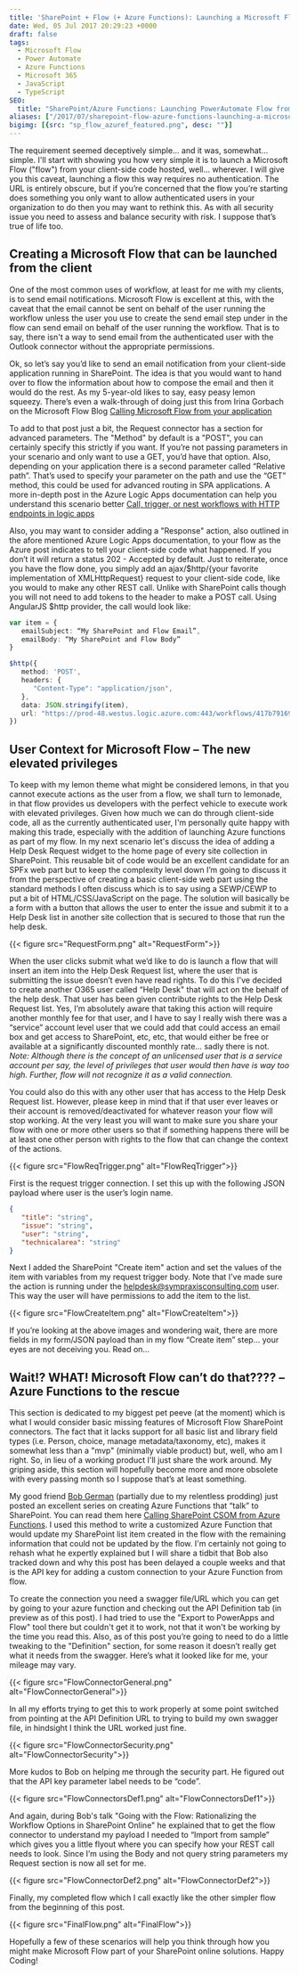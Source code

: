 ```yaml
---
title: 'SharePoint + Flow (+ Azure Functions): Launching a Microsoft Flow from Client-Side Code'
date: Wed, 05 Jul 2017 20:29:23 +0000
draft: false
tags: 
  - Microsoft Flow
  - Power Automate
  - Azure Functions
  - Microsoft 365
  - JavaScript
  - TypeScript
SEO:
  title: "SharePoint/Azure Functions: Launching PowerAutomate Flow from code"
aliases: ["/2017/07/sharepoint-flow-azure-functions-launching-a-microsoft-flow-from-client-side-code/"]
bigimg: [{src: "sp_flow_azuref_featured.png", desc: ""}]
---
```


The requirement seemed deceptively simple… and it was, somewhat… simple. I'll start with showing you how very simple it is to launch a Microsoft Flow ("flow") from your client-side code hosted, well… wherever. I will give you this caveat, launching a flow this way requires no authentication. The URL is entirely obscure, but if you’re concerned that the flow you’re starting does something you only want to allow authenticated users in your organization to do then you may want to rethink this. As with all security issue you need to assess and balance security with risk. I suppose that’s true of life too.

## Creating a Microsoft Flow that can be launched from the client

One of the most common uses of workflow, at least for me with my clients, is to send email notifications. Microsoft Flow is excellent at this, with the caveat that the email cannot be sent on behalf of the user running the workflow unless the user you use to create the send email step under in the flow can send email on behalf of the user running the workflow. That is to say, there isn't a way to send email from the authenticated user with the Outlook connector without the appropriate permissions.

Ok, so let’s say you’d like to send an email notification from your client-side application running in SharePoint. The idea is that you would want to hand over to flow the information about how to compose the email and then it would do the rest. As my 5-year-old likes to say, easy peasy lemon squeezy. There’s even a walk-through of doing just this from Irina Gorbach on the Microsoft Flow Blog [Calling Microsoft Flow from your application](https://flow.microsoft.com/en-us/blog/call-flow-restapi/)

To add to that post just a bit, the Request connector has a section for advanced parameters. The "Method" by default is a "POST", you can certainly specify this strictly if you want. If you’re not passing parameters in your scenario and only want to use a GET, you’d have that option. Also, depending on your application there is a second parameter called “Relative path”. That’s used to specify your parameter on the path and use the “GET” method, this could be used for advanced routing in SPA applications. A more in-depth post in the Azure Logic Apps documentation can help you understand this scenario better [Call, trigger, or nest workflows with HTTP endpoints in logic apps](https://learn.microsoft.com/en-us/azure/logic-apps/logic-apps-http-endpoint)

Also, you may want to consider adding a "Response" action, also outlined in the afore mentioned Azure Logic Apps documentation, to your flow as the Azure post indicates to tell your client-side code what happened. If you don’t it will return a status 202 - Accepted by default. Just to reiterate, once you have the flow done, you simply add an ajax/$http/{your favorite implementation of XMLHttpRequest} request to your client-side code, like you would to make any other REST call. Unlike with SharePoint calls though you will not need to add tokens to the header to make a POST call. Using AngularJS $http provider, the call would look like:

```typescript
var item = {
   emailSubject: “My SharePoint and Flow Email”,
   emailBody: “My SharePoint and Flow Body”
}

$http({
   method: 'POST',
   headers: {
      "Content-Type": "application/json",
   },
   data: JSON.stringify(item),
   url: "https://prod-48.westus.logic.azure.com:443/workflows/417b791699a24bb99d70a29b91ad7998/triggers/manual/paths/invoke?api-version=2016-06-01&sp=%2Ftriggers%2Fmanual%2Frun&sv=1.0&sig=jp1VuAlYMgvSx999Z5lGhEm99PxSb6dkB75ZALct3b0"
})
```

## User Context for Microsoft Flow – The new elevated privileges

To keep with my lemon theme what might be considered lemons, in that you cannot execute actions as the user from a flow, we shall turn to lemonade, in that flow provides us developers with the perfect vehicle to execute work with elevated privileges. Given how much we can do through client-side code, all as the currently authenticated user, I'm personally quite happy with making this trade, especially with the addition of launching Azure functions as part of my flow. In my next scenario let's discuss the idea of adding a Help Desk Request widget to the home page of every site collection in SharePoint. This reusable bit of code would be an excellent candidate for an SPFx web part but to keep the complexity level down I’m going to discuss it from the perspective of creating a basic client-side web part using the standard methods I often discuss which is to say using a SEWP/CEWP to put a bit of HTML/CSS/JavaScript on the page. The solution will basically be a form with a button that allows the user to enter the issue and submit it to a Help Desk list in another site collection that is secured to those that run the help desk.

{{< figure src="RequestForm.png" alt="RequestForm">}}

When the user clicks submit what we’d like to do is launch a flow that will insert an item into the Help Desk Request list, where the user that is submitting the issue doesn’t even have read rights. To do this I've decided to create another O365 user called “Help Desk" that will act on the behalf of the help desk. That user has been given contribute rights to the Help Desk Request list. Yes, I’m absolutely aware that taking this action will require another monthly fee for that user, and I have to say I really wish there was a “service” account level user that we could add that could access an email box and get access to SharePoint, etc, etc, that would either be free or available at a significantly discounted monthly rate… sadly there is not. _Note: Although there is the concept of an unlicensed user that is a service account per say, the level of privileges that user would then have is way too high. Further, flow will not recognize it as a valid connection._

You could also do this with any other user that has access to the Help Desk Request list. However, please keep in mind that if that user ever leaves or their account is removed/deactivated for whatever reason your flow will stop working. At the very least you will want to make sure you share your flow with one or more other users so that if something happens there will be at least one other person with rights to the flow that can change the context of the actions.

{{< figure src="FlowReqTrigger.png" alt="FlowReqTrigger">}}

First is the request trigger connection. I set this up with the following JSON payload where user is the user’s login name.

```json
{
   "title": "string",
   "issue": "string",
   "user": "string",
   "technicalarea": "string"
}
```

Next I added the SharePoint "Create item" action and set the values of the item with variables from my request trigger body. Note that I've made sure the action is running under the helpdesk@sympraxisconsulting.com user. This way the user will have permissions to add the item to the list.

{{< figure src="FlowCreateItem.png" alt="FlowCreateItem">}}

If you’re looking at the above images and wondering wait, there are more fields in my form/JSON payload than in my flow “Create item” step… your eyes are not deceiving you. Read on…

## Wait!? WHAT! Microsoft Flow can’t do that???? –Azure Functions to the rescue

This section is dedicated to my biggest pet peeve (at the moment) which is what I would consider basic missing features of Microsoft Flow SharePoint connectors. The fact that it lacks support for all basic list and library field types (i.e. Person, choice, manage metadata/taxonomy, etc), makes it somewhat less than a "mvp" (minimally viable product) but, well, who am I right. So, in lieu of a working product I'll just share the work around. My griping aside, this section will hopefully become more and more obsolete with every passing month so I suppose that’s at least something.

My good friend [Bob German](https://twitter.com/Bob1German) (partially due to my relentless prodding) just posted an excellent series on creating Azure Functions that “talk” to SharePoint. You can read them here [Calling SharePoint CSOM from Azure Functions](https://bob1german.com/2017/06/24/az-func-simplestart/). I used this method to write a customized Azure Function that would update my SharePoint list item created in the flow with the remaining information that could not be updated by the flow. I'm certainly not going to rehash what he expertly explained but I will share a tidbit that Bob also tracked down and why this post has been delayed a couple weeks and that is the API key for adding a custom connection to your Azure Function from flow.

To create the connection you need a swagger file/URL which you can get by going to your azure function and checking out the API Definition tab (in preview as of this post). I had tried to use the "Export to PowerApps and Flow" tool there but couldn't get it to work, not that it won't be working by the time you read this. Also, as of this post you’re going to need to do a little tweaking to the "Definition" section, for some reason it doesn’t really get what it needs from the swagger. Here’s what it looked like for me, your mileage may vary.

{{< figure src="FlowConnectorGeneral.png" alt="FlowConnectorGeneral">}}

In all my efforts trying to get this to work properly at some point switched from pointing at the API Definition URL to trying to build my own swagger file, in hindsight I think the URL worked just fine.

{{< figure src="FlowConnectorSecurity.png" alt="FlowConnectorSecurity">}}

More kudos to Bob on helping me through the security part. He figured out that the API key parameter label needs to be “code”.

{{< figure src="FlowConnectorsDef1.png" alt="FlowConnectorsDef1">}}

And again, during Bob's talk "Going with the Flow: Rationalizing the Workflow Options in SharePoint Online" he explained that to get the flow connector to understand my payload I needed to “Import from sample” which gives you a little flyout where you can specify how your REST call needs to look. Since I’m using the Body and not query string parameters my Request section is now all set for me.

{{< figure src="FlowConnectorDef2.png" alt="FlowConnectorDef2">}}

Finally, my completed flow which I call exactly like the other simpler flow from the beginning of this post.

{{< figure src="FinalFlow.png" alt="FinalFlow">}}

Hopefully a few of these scenarios will help you think through how you might make Microsoft Flow part of your SharePoint online solutions. Happy Coding!
